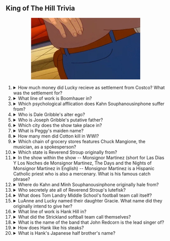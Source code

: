 ## King of The Hill Trivia
<p align="center">
  <img src="https://github.com/joshir/koth-trivia/blob/fe52abc0667f3aaf8b05f0bd3dd932b4aeeaa847/Pocketsand.webp" alt="dale gribble throwing sand"/>
</p>

1. <details>
    <summary>How much money did Lucky recieve as settlement from Costco? What was the settlement for?</summary>
    <p>$53,000. He slipped on pee-pee at the Costco.</p>
   </details>
2. <details>
    <summary>What line of work is Boomhauer in?</summary>
    <p>He is revealed to be an undercover po in the finale.</p>
   </details>
3. <details>
    <summary>Which psychological afflication does Kahn Souphanousinphone suffer from?</summary>
    <p>Kahn is manic depressive as revealed in Just Another Manic Kahn-Day. </p>
   </details>
4. <details>
    <summary>Who is Dale Gribble's alter ego?</summary>
    <p> Dale sometimes assumes the identity of Rusty Shackelford, for tax-purposes and his fear of Gov't spies.</p>
   </details>
5. <details>
    <summary>Who is Joseph Gribble's putative father?</summary>
    <p>John Redcorn</p>
   </details>
6. <details>
    <summary>Which city does the show take place in?</summary>
    <p>In Arlen, Texas, a fictional town in Heimlich county (also fictional.)</p>
   </details>
7. <details>
    <summary>What is Peggy's maiden name?</summary>
    <p>Platter</p>
   </details>
8. <details>
    <summary>How many men did Cotton kill in WWI?</summary>
    <p>50</p>
   </details>
9. <details>
    <summary>Which chain of grocery stores features Chuck Mangione, the musician, as a spokesperson?</summary>
    <p>Mega-Lo Mart</p>
   </details>
10. <details>
    <summary>Which state is Reverend Stroup originally from?</summary>
    <p>She is a Minnesota native.</p>
    </details>
11. <details>
    <summary>In the show within the show -- Monsignor Martinez (short for Las Dias Y Los Noches de Monsignor Martinez, The Days and the Nights of Monsignor   
      Martinez in English) -- Monsignor Martinez is a Hispanic Catholic priest who is also a mercenary. What is his famous catch phrase?</summary>
    <p>Vaya con dios (God goes w/ you)</p>
    </details>
12. <details>
    <summary>Where do Kahn and Minh Souphanousinphone originally hale from?</summary>
    <p>They are Laotian refugees who lived in a few different states before moving to Texas.</p>
    </details>
13. <details>
    <summary>Who secretely ate all of Reverend Stroup's lutefisk?</summary>
    <p>In the episode, Revenge of the Lutefisk, Bobby Hill is shown to hide under the table and scarf down a whole tray of lutefisk.</p>
    </details>
14. <details>
    <summary>What does Tom Landry Middle School's football team call itself?</summary>
    <p>The Longhorns</p>
    </details>
15. <details>
    <summary>LuAnne and Lucky named their daughter Gracie. What name did they originally intend to give her?</summary>
    <p>Lasagna</p>
    </details>
16. <details>
    <summary>What line of work is Hank Hill in?</summary>
    <p>Assistant manager of Strickland Propane</p>
    </details>
17. <details>
    <summary>What did the Strickland softball team call themselves?</summary>
    <p>Strickland Bobcats</p>
    </details>
18. <details>
    <summary> What is the name of the band that John Redcorn is the lead singer of?</summary>
    <p>Big Mountain Fudge Cake</p>
    </details>
19. <details>
    <summary>How does Hank like his steaks?</summary>
    <p>Medium rare.</p>
    </details>
20. <details>
     <summary>What is Hank's Japanese half brother's name?</summary>
     <p>Junichiro</p>
    </details>
